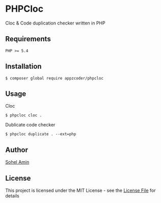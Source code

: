 # PHPCloc
Cloc & Code duplication checker written in PHP

## Requirements
    PHP >= 5.4

## Installation
```
$ composer global require appzcoder/phpcloc
```

## Usage
Cloc
```
$ phpcloc cloc .
```

Dublicate code checker
```
$ phpcloc duplicate . --ext=php
```

## Author

[Sohel Amin](http://sohelamin.com)

## License

This project is licensed under the MIT License - see the [License File](LICENSE) for details
